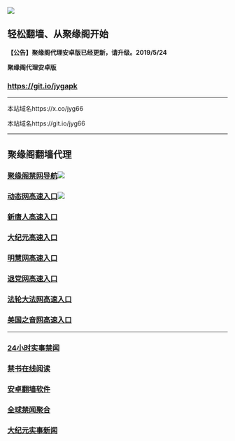 ![](https://raw.githubusercontent.com/hao369/a/master/j.jpg)



## 轻松翻墙、从聚缘阁开始



**【公告】聚缘阁代理安卓版已经更新，请升级。2019/5/24**

 
**聚缘阁代理安卓版**
### https://git.io/jygapk  

***

本站域名https://x.co/jyg66 

本站域名https://git.io/jyg66



***




## 聚缘阁翻墙代理 

### [聚缘阁禁网导航](http://df3.op.ostrovsky.skt/dh)![](https://raw.githubusercontent.com/hao369/a/master/tj.gif)

### [动态网高速入口](http://df3.op.ostrovsky.sk/6/2587/520)![](https://raw.githubusercontent.com/hao369/a/master/jygdl.gif)

### [新唐人高速入口](http://df3.op.ostrovsky.sk/6/454232/5)

### [大纪元高速入口](http://df3.op.ostrovsky.sk/6/454232/7)

### [明慧网高速入口](http://df3.op.ostrovsky.sk/6/454232/3)

### [退党网高速入口](http://df3.op.ostrovsky.sk/6/454232/8)

### [法轮大法网高速入口](http://df3.op.ostrovsky.sk/6/5232/15)

### [美国之音网高速入口](http://df3.op.ostrovsky.sk/6/5232/18)




***






### [24小时实事禁闻](https://git.io/fj3Go)

### [禁书在线阅读](https://github.com/txyzum203/djy/blob/master/gb/9p.md?flntdtv#1)


### [安卓翻墙软件](https://git.io/afq)

### [全球禁闻聚合](https://github.com/gfw-breaker/banned-news1/blob/master/README.md)

### [大纪元实事新闻](https://git.io/fjmgE)






